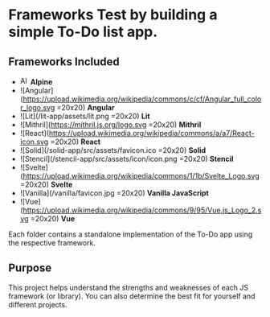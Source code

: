 # Frameworks Test by building a simple To-Do list app.

## Frameworks Included

- <img src="https://alpinejs.dev/logo.svg" width="16" height="16" alt="Alpine.js"> **Alpine**
- ![Angular](https://upload.wikimedia.org/wikipedia/commons/c/cf/Angular_full_color_logo.svg =20x20) **Angular**
- ![Lit](/lit-app/assets/lit.png =20x20) **Lit**
- ![Mithril](https://mithril.js.org/logo.svg =20x20) **Mithril**
- ![React](https://upload.wikimedia.org/wikipedia/commons/a/a7/React-icon.svg =20x20) **React**
- ![Solid](/solid-app/src/assets/favicon.ico =20x20) **Solid**
- ![Stencil](/stencil-app/src/assets/icon/icon.png =20x20) **Stencil**
- ![Svelte](https://upload.wikimedia.org/wikipedia/commons/1/1b/Svelte_Logo.svg =20x20) **Svelte**
- ![Vanilla](/vanilla/favicon.jpg =20x20) **Vanilla JavaScript**
- ![Vue](https://upload.wikimedia.org/wikipedia/commons/9/95/Vue.js_Logo_2.svg =20x20) **Vue**

Each folder contains a standalone implementation of the To-Do app using the respective framework.

## Purpose

This project helps understand the strengths and weaknesses of each JS framework (or library). You can also determine the best fit for yourself and different projects.

